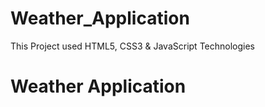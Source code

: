 # Weather_Application
This Project used HTML5, CSS3 &amp; JavaScript Technologies

# Weather Application
